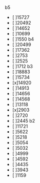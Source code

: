 b5
- [ ]15727
- [ ]20492
- [ ]14652
- [ ]10699
- [ ]1550 
b4
- [ ]20499
- [ ]17362
- [ ]2753
- [ ]2525
- [ ]1712
b3
- [ ]18883
- [ ]15734
- [x]14920
- [ ]14913
- [ ]14656
- [ ]14568
- [ ]13118
- [x]2903
- [ ]2720
- [ ]2445
b2
- [ ]11721
- [ ]5622
- [ ]5218
- [ ]5054
- [ ]5032
- [ ]4999
- [ ]4592
- [ ]4435
- [ ]3943
- [ ]1159